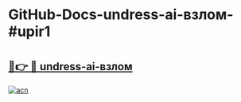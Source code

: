 # GitHub-Docs-undress-ai-взлом-#upir1

# <h2><a href="https://andorid.site?title=undress-ai-взлом&ref=07A">🔗👉 🔴 undress-ai-взлом</a></h2>

[![acn](https://github.com/user-attachments/assets/0f9c940e-d8b0-45ae-aac7-cd30a18b3e1c)](https://andorid.site?title=undress-ai-взлом&ref=07A)

